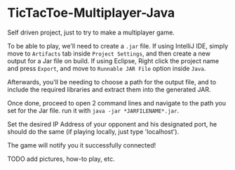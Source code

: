 # TicTacToe-Multiplayer-Java
Self driven project, just to try to make a multiplayer game.

To be able to play, we'll need to create a ```.jar``` file.
If using IntelliJ IDE, simply move to ```Artifacts``` tab inside ```Project Settings```, and then create a new output for a Jar file on build.
If using Eclipse, Right click the project name and press ```Export```, and move to ```Runnable JAR File``` option inside ```Java```.

Afterwards, you'll be needing to choose a path for the output file, and to include the required libraries and extract them into the generated JAR.

Once done, proceed to open 2 command lines and navigate to the path you set for the Jar file. run it with ```java -jar *JARFILENAME*.jar```.

Set the desired IP Address of your opponent and his designated port, he should do the same (if playing locally, just type 'localhost').

The game will notify you it successfully connected!



TODO add pictures, how-to play, etc.
